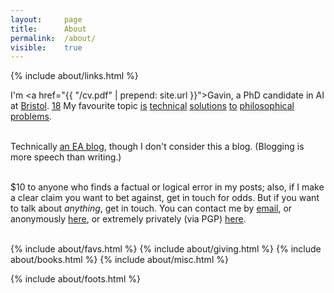 ```yaml
---
layout: 	page
title: 		About
permalink:	/about/
visible:	true
---
```



{%	include about/links.html	%}

I'm <a href="{{ "/cv.pdf" | prepend: site.url }}">Gavin</a>, a PhD candidate in AI at <a href="{{bris}}">Bristol</a>. <a href="#fn:18" id="fnref:18">18</a> My favourite topic <a href="{{sittler}}">is</a> <a href="{{cs}}">technical</a> <a href="{{orseau}}">solutions</a> <a href="{{welf}}">to</a> <a href="{{shminux}}">philosophical</a> <a href="{{comp1}}">problems</a>.<br><br>
<!--  -->
Technically <a href="{{ea}}">an EA blog</a>, though I don't consider this a blog. (Blogging is more speech than writing.)<br><br>
<!--  -->
$10 to anyone who finds a factual or logical error in my posts; also, if I make a clear claim you want to bet against, get in touch for odds. But if you want to talk about _anything_, get in touch. You can contact me by <a href="mailto:{{ site.email }}">email</a>, or anonymously <a href="{{Form}}">here</a>, or extremely privately (via PGP) <a href="{{pgp}}">here</a>.
<br><br>


<!-- <div class="accordion">
	<h3>Good arguments</h3>
	<div>
		{%		include about/arguments.html		%}
	</div>
</div>
 -->

<div class="accordion">	
	<!-- %	include about/now.md	%} -->
	{%	include about/favs.html	%}	
	{%	include about/giving.html	%}	
	{%	include about/books.html	%}	
	{%	include about/misc.html	%}
</div>


{%	include about/foots.html	%}



<!-- If big screen, pad down the footer -->
<style>
	@media (min-width: 30em) {
	#padder {
		height: 29.5vh;
	}
}
</style>

<div id="padder"></div>
